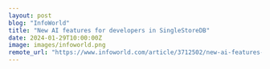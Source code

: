 ```yaml
---
layout: post
blog: "InfoWorld"
title: "New AI features for developers in SingleStoreDB"
date: 2024-01-29T10:00:00Z
image: images/infoworld.png
remote_url: "https://www.infoworld.com/article/3712502/new-ai-features-for-developers-in-singlestoredb.html#tk.rss_applicationdevelopment"
---
```

